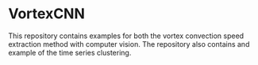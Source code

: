 # VortexCNN
This repository contains examples for both the vortex convection speed extraction method with computer vision. 
The repository also contains and example of the time series clustering. 